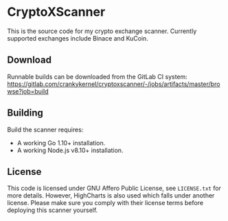 # CryptoXScanner

This is the source code for my crypto exchange scanner. Currently
supported exchanges include Binace and KuCoin.

## Download

Runnable builds can be downloaded from the GitLab CI system:
https://gitlab.com/crankykernel/cryptoxscanner/-/jobs/artifacts/master/browse?job=build

## Building

Build the scanner requires:
- A working Go 1.10+ installation.
- A working Node.js v8.10+ installation.

## License

This code is licensed under GNU Affero Public License, see
`LICENSE.txt` for more details. However, HighCharts is also used which
falls under another license. Please make sure you comply with their
license terms before deploying this scanner yourself.
